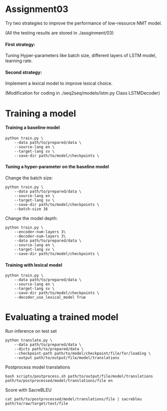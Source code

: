 # Assignment03
Try two strategies to improve the performance of low-resource NMT model.

(All the testing results are stored in ./assginment/03)

#### First strategy: 

Tuning Hyper-parameters like batch size, different layers of LSTM model, learning rate.

#### Second strategy: 

Implement a lexical model to improve lexical choice.

(Modification for coding in ./seq2seq/models/lstm.py Class LSTMDecoder)
# Training a model

#### Training a baseline model

```
python train.py \
    --data path/to/prepared/data \
    --source-lang en \
    --target-lang sv \
    --save-dir path/to/model/checkpoints \
```
#### Tuning a hyper-parameter on the baseline model

Change the batch size:

```
python train.py \
    --data path/to/prepared/data \
    --source-lang en \
    --target-lang sv \
    --save-dir path/to/model/checkpoints \
    --batch-size 16
```
Change the model depth:

```
python train.py \
    --encoder-num-layers 3\
    --decoder-num-layers 3\
    --data path/to/prepared/data \
    --source-lang en \
    --target-lang sv \
    --save-dir path/to/model/checkpoints \
```

#### Training with lexical model

```
python train.py \
    --data path/to/prepared/data \
    --source-lang en \
    --target-lang sv \
    --save-dir path/to/model/checkpoints \
    --decoder_use_lexical_model True
```

# Evaluating a trained model

Run inference on test set
```
python translate.py \
    --data path/to/prepared/data \
    --dicts path/to/prepared/data \
    --checkpoint-path path/to/model/checkpoint/file/for/loading \
    --output path/to/output/file/model/translations
```

Postprocess model translations
```
bash scripts/postprocess.sh path/to/output/file/model/translations path/to/postprocessed/model/translations/file en
```

Score with SacreBLEU
```
cat path/to/postprocessed/model/translations/file | sacrebleu path/to/raw/target/test/file
```
